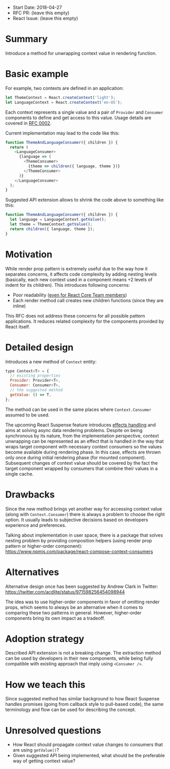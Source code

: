 - Start Date: 2018-04-27
- RFC PR: (leave this empty)
- React Issue: (leave this empty)

# Summary

Introduce a method for unwrapping context value in rendering function.

# Basic example

For example, two contexts are defined in an application:

```javascript
let ThemeContext = React.createContext('light');
let LanguageContext = React.createContext('en-US');
```

Each context represents a single value and a pair of `Provider` and `Consumer`
components to define and get access to this value. Usage details are covered in
[RFC 0002][new-context-rfc].

Current implementation may lead to the code like this:

```javascript
function ThemeAndLanguageConsumer({ children }) {
  return (
    <LanguageConsumer>
      {language => (
        <ThemeConsumer>
          {theme => children({ language, theme })}
        </ThemeConsumer>
      )}
    </LanguageConsumer>
  );
}
```

Suggested API extension allows to shrink the code above to something like this:

```javascript
function ThemeAndLanguageConsumer({ children }) {
  let language = LanguageContext.getValue();
  let theme = ThemeContext.getValue();
  return children({ language, theme });
}
```

# Motivation

While render prop pattern is extremely useful due to the way how it separates
concerns, it affects code complexity by adding nesting levels (basically, each
new context used in a component means +2 levels of indent for its children).
This introduces following concerns:

- Poor readability ([even for React Core Team members][acdlite-tweet])
- Each render method call creates new children functions (since they are inline)

This RFC does not address these concerns for all possible pattern applications.
It reduces related complexity for the components provided by React itself.

# Detailed design

Introduces a new method of `Context` entity:

```javascript
type Context<T> = {
  // existing properties
  Provider: Provider<T>,
  Consumer: Consumer<T>,
  // the suggested method
  getValue: () => T,
};
```

The method can be used in the same places where `Context.Consumer` assumed to
be used.

The upcoming React Suspense feature introduces [effects handling][effects] and
aims at solving async data rendering problems. Despite on being synchronous by
its nature, from the implementation perspective, context unwrapping can be
represented as an effect that is handled in the way that wraps target component
with necessary context consumers so the values become available during
rendering phase. In this case, effects are thrown only once during initial
rendering phase (for mounted component). Subsequent changes of context value
should be covered by the fact the target component wrapped by consumers that
combine their values in a single cache.

# Drawbacks

Since the new method brings yet another way for accessing context value (along
with `Context.Consumer`) there is always a problem to choose the right option.
It usually leads to subjective decisions based on developers experience and
preferences.

Talking about implementation in user space, there is a package that solves
nesting problem by providing composition helpers (using render prop pattern or
higher-order component):
https://www.npmjs.com/package/react-compose-context-consumers

# Alternatives

Alternative design once has been suggested by Andrew Clark in Twitter:
https://twitter.com/acdlite/status/971598256454098944

The idea was to use higher-order components in favor of omitting render props,
which seems to always be an alternative when it comes to comparing these two
patterns in general. However, higher-order components bring its own impact as
a tradeoff.

# Adoption strategy

Described API extension is not a breaking change. The extraction method can be
used by developers in their new components, while being fully compatible with
existing approach that imply using `<Consumer />`.

# How we teach this

Since suggested method has similar background to how React Suspense handles
promises (going from callback style to pull-based code), the same terminology
and flow can be used for describing the concept.

# Unresolved questions

- How React should propagate context value changes to consumers that are using
`getValue()`?
- Given suggested API being implemented, what should be the preferable way of
getting context value?

 [new-context-rfc]: https://github.com/reactjs/rfcs/blob/master/text/0002-new-version-of-context.md
 [effects]: https://github.com/reactjs/react-basic#algebraic-effects
 [acdlite-tweet]: https://twitter.com/acdlite/status/955955121979969537
